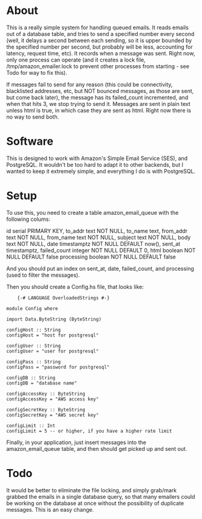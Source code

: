 # About

This is a really simple system for handling queued emails. It reads
emails out of a database table, and tries to send a specified number
every second (well, it delays a second between each sending, so it is
upper bounded by the specified number per second, but probably will be
less, accounting for latency, request time, etc). It records when a
message was sent. Right now, only one process can operate (and it
creates a lock file, /tmp/amazon_emailer.lock to prevent other
processes from starting - see Todo for way to fix this).

If messages fail to send for any reason (this could be connectivity,
blacklisted addresses, etc, but NOT bounced messages, as those are
sent, but come back later), the message has its failed_count
incremented, and when that hits 3, we stop trying to send it. Messages
are sent in plain text unless html is true, in which case they are
sent as html. Right now there is no way to send both.

# Software

This is designed to work with Amazon's Simple Email Service (SES), and
PostgreSQL. It wouldn't be too hard to adapt it to other backends, but
I wanted to keep it extremely simple, and everything I do is with
PostgreSQL.

# Setup

To use this, you need to create a table amazon_email_queue with the
following colums:

id serial PRIMARY KEY,
to_addr text NOT NULL,
to_name text,
from_addr text NOT NULL,
from_name text NOT NULL,
subject text NOT NULL,
body text NOT NULL,
date timestamptz NOT NULL DEFAULT now(),
sent_at timestamptz,
failed_count integer NOT NULL DEFAULT 0,
html boolean NOT NULL DEFAULT false
processing boolean NOT NULL DEFAULT false

And you should put an index on sent_at, date, failed_count, and processing (used to filter the messages).

Then you should create a Config.hs file, that looks like:

        {-# LANGUAGE OverloadedStrings #-}
    
    module Config where
    
    import Data.ByteString (ByteString)
    
    configHost :: String
    configHost = "host for postgresql"
    
    configUser :: String
    configUser = "user for postgresql"
    
    configPass :: String
    configPass = "password for postgresql"
    
    configDB :: String
    configDB = "database name"
    
    configAccessKey :: ByteString
    configAccessKey = "AWS access key"
    
    configSecretKey :: ByteString
    configSecretKey = "AWS secret key"
    
    configLimit :: Int
    configLimit = 5 -- or higher, if you have a higher rate limit

Finally, in your application, just insert messages into the
amazon_email_queue table, and then should get picked up and sent out.


# Todo

It would be better to eliminate the file locking, and simply grab/mark grabbed the
emails in a single database query, so that many emailers could be working on the database
at once without the possibility of duplicate messages. This is an easy change.